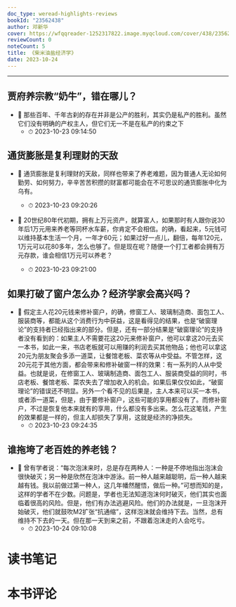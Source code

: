 ```yaml
---
doc_type: weread-highlights-reviews
bookId: "23562438"
author: 邓新华
cover: https://wfqqreader-1252317822.image.myqcloud.com/cover/438/23562438/t7_23562438.jpg
reviewCount: 0
noteCount: 5
title: 《柴米油盐经济学》
date: 2023-10-24
---
```


---


## 贾府养宗教“奶牛”，错在哪儿？


- 📌 那些百年、千年古刹的存在并非是公产的胜利，其实仍是私产的胜利。虽然它们没有明确的产权主人，但它们无一不是在私产的约束之下 
    - ⏱ 2023-10-23 09:14:50 
## 通货膨胀是复利理财的天敌


- 📌 通货膨胀是复利理财的天敌，同样也带来了养老难题，因为普通人无论如何勤劳、如何努力，辛辛苦苦积攒的财富都可能会在不可思议的通货膨胀中化为乌有。 
    - ⏱ 2023-10-23 09:20:26 

- 📌 20世纪80年代初期，拥有上万元资产，就算富人，如果那时有人跟你说30年后1万元用来养老等同杯水车薪，你肯定不会相信。的确，看起来，5元钱可以维持基本生活一个月，一年才60元；如果过好一点儿，翻倍，每年120元，1万元可以花80多年，怎么也够了。但是现在呢？随便一个打工者都会拥有万元存款，谁会相信1万元可以养老？ 
    - ⏱ 2023-10-23 09:21:00 
## 如果打破了窗户怎么办？经济学家会高兴吗？


- 📌 假定主人花20元钱来修补窗户，的确，修窗工人、玻璃制造商、面包工人、服装商等，都能从这个消费行为中获益，这是看得见的结果，也是“破窗理论”的支持者已经指出来的部分。但是，还有一部分结果是“破窗理论”的支持者没有看到的：如果主人不需要花这20元来修补窗户，他可以拿这20元去买一本书，如此一来，书店老板就可以用赚的利润去买其他物品；他也可以拿这20元为朋友聚会多添一道菜，让餐馆老板、菜农等从中受益。不管怎样，这20元花于其他方面，都会带来和修补破窗一样的效果：有一系列的人从中受益。也就是说，在修窗工人、玻璃制造商、面包工人、服装商受益的同时，书店老板、餐馆老板、菜农失去了增加收入的机会。如果后果仅仅如此，“破窗理论”的错误还不明显。另外一个看不见的后果是，主人本来可以买一本书，或者添一道菜，但是，由于要修补窗户，这些可能的享用都没有了。而修补窗户，不过是恢复他本来就有的享用，什么都没有多出来。怎么花这笔钱，产生的效果都是一样的，但主人却损失了享用，这就是经济的净损失。 
    - ⏱ 2023-10-23 09:24:35 
## 谁拖垮了老百姓的养老钱？


- 📌 曾有学者说：“每次泡沫来时，总是存在两种人：一种是不停地指出泡沫会很快破灭；另一种是欣然在泡沫中游泳。前一种人越来越聪明，后一种人越来越有钱。我以前做过第一种人，这几年幡然醒悟，做后一种。”可想而知的是，这样的学者不在少数。问题是，学者也无法知道泡沫何时破灭，他们其实也面临着很高的风险。但是，他们有办法逃避风险。他们的办法就是，一旦泡沫开始破灭，他们就鼓吹M2扩张“抗通缩”，这样泡沫就会维持下去。当然，总有维持不下去的一天。但在那一天到来之前，不跟着泡沫走的人会吃亏。 
    - ⏱ 2023-10-24 09:10:08 

# 读书笔记


# 本书评论
